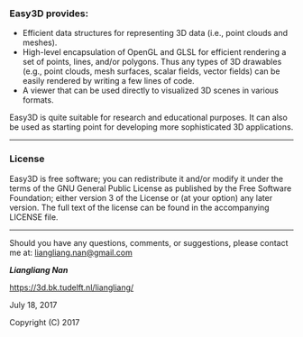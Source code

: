 ### Easy3D provides: ###
* Efficient data structures for representing 3D data (i.e., point clouds and meshes).
* High-level encapsulation of OpenGL and GLSL for efficient rendering a set of points, lines, 
  and/or polygons. Thus any types of 3D drawables (e.g., point clouds, mesh surfaces, scalar 
  fields, vector fields) can be easily rendered by writing a few lines of code. 
* A viewer that can be used directly to visualized 3D scenes in various formats. 

Easy3D is quite suitable for research and educational purposes. It can also be used as 
starting point for developing more sophisticated 3D applications.
  
---
  
### License
Easy3D is free software; you can redistribute it and/or modify it under the terms of the 
GNU General Public License as published by the Free Software Foundation; either version 3
of the License or (at your option) any later version. The full text of the license can be
found in the accompanying LICENSE file.

---

Should you have any questions, comments, or suggestions, please contact me at: 
liangliang.nan@gmail.com

**_Liangliang Nan_**

https://3d.bk.tudelft.nl/liangliang/

July 18, 2017

Copyright (C) 2017 
